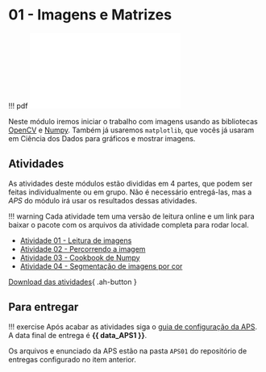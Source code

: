 # 01 - Imagens e Matrizes


!!! pdf
    ![](slides.pdf)
    

Neste módulo iremos iniciar o trabalho com imagens usando as bibliotecas [OpenCV](https://opencv.org) e [Numpy](https://numpy.org). Também já usaremos `matplotlib`, que vocês já usaram em Ciência dos Dados para gráficos e mostrar imagens.

## Atividades

As atividades deste módulos estão divididas em 4 partes, que podem ser feitas individualmente ou em grupo. Não é necessário entregá-las, mas a *APS* do módulo irá usar os resultados dessas atividades. 

!!! warning
    Cada atividade tem uma versão de leitura online e um link para baixar o pacote com os arquivos da atividade completa para rodar local. 

- [Atividade 01 - Leitura de imagens](atividade1/)
- [Atividade 02 - Percorrendo a imagem](atividade2/)
- [Atividade 03 - Cookbook de Numpy](atividade3/)
- [Atividade 04 - Segmentação de imagens por cor](atividade4/)

[Download das atividades](atividades-modulo01-aluno.zip){ .ah-button }


## Para entregar

!!! exercise
    Após acabar as atividades siga o [guia de configuração da APS](../../guias-infra/aps.md). A data final de entrega é **{{ data_APS1 }}**.
    
Os arquivos e enunciado da APS estão na pasta `APS01` do repositório de entregas configurado no item anterior.

